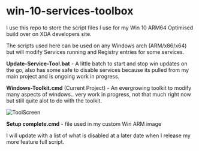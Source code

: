 # win-10-services-toolbox

I use this repo to store the script files I use for my Win 10 ARM64 Optimised build over on XDA developers site.

The scripts used here can be used on any Windows arch (ARM/x86/x64) but will modify Services running and Registry entries
for some services.

**Update-Service-Tool.bat** - A little batch to start and stop win updates on the go, also has some safe to disable services because its 
pulled from my main project and is ongoing work in progress.

**Windows-Toolkit.cmd** (Current Project) - An evergrowing toolkit to modify many aspects of windows.. very work in progress, not that much right now but still quite alot to do with the toolkit.

![ToolScreen](https://github.com/Empyreal96/win-10-services-toolbox/blob/master/Update%20Switch%20Screens/screen.gif)

**Setup complete.cmd** - file used in my custom Win ARM image

I will update with a list of what is disabled at a later date when I release my more feature full script.
